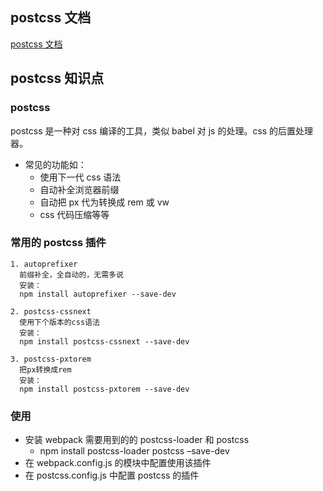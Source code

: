 ## postcss 文档

[postcss 文档](https://www.postcss.com.cn/)

## postcss 知识点

### postcss

postcss 是一种对 css 编译的工具，类似 babel 对 js 的处理。css 的后置处理器。

- 常见的功能如：
  - 使用下一代 css 语法
  - 自动补全浏览器前缀
  - 自动把 px 代为转换成 rem 或 vw
  - css 代码压缩等等

### 常用的 postcss 插件

```
1. autoprefixer
  前缀补全，全自动的，无需多说
  安装：
  npm install autoprefixer --save-dev

2. postcss-cssnext
  使用下个版本的css语法
  安装：
  npm install postcss-cssnext --save-dev

3. postcss-pxtorem
  把px转换成rem
  安装：
  npm install postcss-pxtorem --save-dev
```

### 使用

- 安装 webpack 需要用到的的 postcss-loader 和 postcss
  - npm install postcss-loader postcss –save-dev
- 在 webpack.config.js 的模块中配置使用该插件
- 在 postcss.config.js 中配置 postcss 的插件
